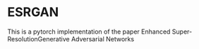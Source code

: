 # ESRGAN
This is a pytorch implementation of the paper Enhanced Super-ResolutionGenerative Adversarial Networks
